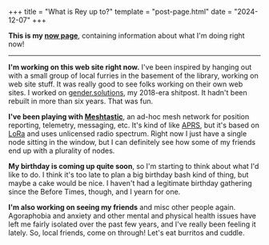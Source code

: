 +++
title = "What is Rey up to?"
template = "post-page.html"
date = "2024-12-07"
+++

**This is my [now page](https://nownownow.com/about)**, containing information about what I'm doing right now!

---

**I'm working on this web site right now.** I've been inspired by hanging out with a small group of local furries in the basement of the library, working on web site stuff. It was really good to see folks working on their own web sites. I worked on [gender.solutions](https://gender.solutions/), my 2018-era shitpost. It hadn't been rebuilt in more than six years. That was fun.

**I've been playing with [Meshtastic](https://meshtastic.org/)**, an ad-hoc mesh network for position reporting, telemetry, messaging, etc. It's kind of like [APRS](https://www.aprs.org/), but it's based on [LoRa](https://en.wikipedia.org/wiki/LoRa) and uses unlicensed radio spectrum. Right now I just have a single node sitting in the window, but I can definitely see how some of my friends end up with a plurality of nodes.

**My birthday is coming up quite soon**, so I'm starting to think about what I'd like to do. I think it's too late to plan a big birthday bash kind of thing, but maybe a cake would be nice. I haven't had a legitimate birthday gathering since the Before Times, though, and I yearn for one.

**I'm also working on seeing my friends** and misc other people again. Agoraphobia and anxiety and other mental and physical health issues have left me fairly isolated over the past few years, and I've really been feeling it lately. So, local friends, come on through! Let's eat burritos and cuddle.
